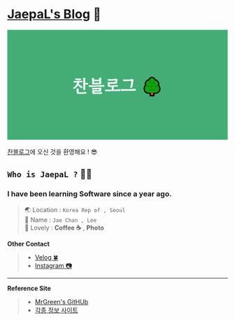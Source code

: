 # [JaepaL's Blog](https://devjaepal.github.io/) 🌟

![](./Media/README_Thumnail.png)

[찬블로그](https://devjaepal.github.io/)에 오신 것을 환영해요 ! 😎

## `Who is JaepaL ?` 🙋‍♂️

### I have been learning Software since **a year ago**.


> 🌏 Location : `Korea Rep of , Seoul` <br>
> 📛 Name : `Jae Chan , Lee` <br>
> 💙 Lovely : **Coffee ☕** , **Photo**

**Other Contact**
> + [Velog 🍀](https://velog.io/@jaepal)
> + [Instagram 📷](https://www.instagram.com/jaechane/)

___

**Reference Site** 

> + [MrGreen's GitHUb](https://github.com/MrGreensWorkshop/MrGreen-JekyllTheme)
> + [각종 정보 사이트]()